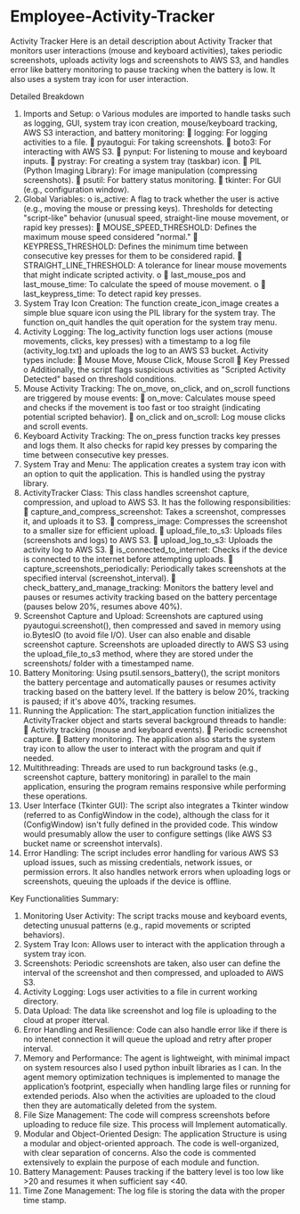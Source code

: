 # Employee-Activity-Tracker
Activity Tracker Here is an detail description about Activity Tracker that monitors user interactions (mouse and keyboard activities), takes periodic screenshots, uploads activity logs and screenshots to AWS S3, and handles error like battery monitoring to pause tracking when the battery is low. It also uses a system tray icon for user interaction.

Detailed Breakdown

1. Imports and Setup: o Various modules are imported to handle tasks such as logging, GUI, system tray icon creation, mouse/keyboard tracking, AWS S3 
   interaction, and battery monitoring:
      logging: For logging activities to a file.
      pyautogui: For taking screenshots.
      boto3: For interacting with AWS S3.
      pynput: For listening to mouse and keyboard inputs.
      pystray: For creating a system tray (taskbar) icon.
      PIL (Python Imaging Library): For image manipulation (compressing screenshots).
      psutil: For battery status monitoring.  tkinter: For GUI (e.g., configuration window).
2. Global Variables: o is_active: A flag to track whether the user is active (e.g., moving the mouse or pressing keys). Thresholds for detecting "script-like" 
   behavior (unusual speed, straight-line mouse movement, or rapid key presses):
      MOUSE_SPEED_THRESHOLD: Defines the maximum mouse speed considered "normal."
      KEYPRESS_THRESHOLD: Defines the minimum time between consecutive key presses for them to be considered rapid.
      STRAIGHT_LINE_THRESHOLD: A tolerance for linear mouse movements that might indicate scripted activity. o
      last_mouse_pos and last_mouse_time: To calculate the speed of mouse movement. o
      last_keypress_time: To detect rapid key presses.
3. System Tray Icon Creation: The function create_icon_image creates a simple blue square icon using the PIL library for the system tray. The function 
   on_quit handles the quit operation for the system tray menu.
4. Activity Logging: The log_activity function logs user actions (mouse movements, clicks, key presses) with a timestamp to a log file (activity_log.txt) and 
   uploads the log to an AWS S3 bucket. Activity types include:
      Mouse Move, Mouse Click, Mouse Scroll
      Key Pressed o Additionally, the script flags suspicious activities as "Scripted Activity Detected" based on threshold conditions.
5. Mouse Activity Tracking: The on_move, on_click, and on_scroll functions are triggered by mouse events:
      on_move: Calculates mouse speed and checks if the movement is too fast or too straight (indicating potential scripted behavior).
      on_click and on_scroll: Log mouse clicks and scroll events.
6. Keyboard Activity Tracking: The on_press function tracks key presses and logs them. It also checks for rapid key presses by comparing the time between 
   consecutive key presses.
7. System Tray and Menu: The application creates a system tray icon with an option to quit the application. This is handled using the pystray library.
8. ActivityTracker Class: This class handles screenshot capture, compression, and upload to AWS S3. It has the following responsibilities:
      capture_and_compress_screenshot: Takes a screenshot, compresses it, and uploads it to S3.
      compress_image: Compresses the screenshot to a smaller size for efficient upload.
      upload_file_to_s3: Uploads files (screenshots and logs) to AWS S3.
      upload_log_to_s3: Uploads the activity log to AWS S3.
      is_connected_to_internet: Checks if the device is connected to the internet before attempting uploads.
      capture_screenshots_periodically: Periodically takes screenshots at the specified interval (screenshot_interval).
      check_battery_and_manage_tracking: Monitors the battery level and pauses or resumes activity tracking based on the battery percentage (pauses below 20%, 
       resumes above 40%).
9. Screenshot Capture and Upload: Screenshots are captured using pyautogui.screenshot(), then compressed and saved in memory using io.BytesIO (to avoid file 
   I/O). User can also enable and disable screenshot capture. Screenshots are uploaded directly to AWS S3 using the upload_file_to_s3 method, where they are 
   stored under the screenshots/ folder with a timestamped name.
10. Battery Monitoring: Using psutil.sensors_battery(), the script monitors the battery percentage and automatically pauses or resumes activity tracking based 
    on the battery level. If the battery is below 20%, tracking is paused; if it's above 40%, tracking resumes.
11. Running the Application: The start_application function initializes the ActivityTracker object and starts several background threads to handle:
       Activity tracking (mouse and keyboard events).
       Periodic screenshot capture.
       Battery monitoring. The application also starts the system tray icon to allow the user to interact with the program and quit if needed.
12. Multithreading: Threads are used to run background tasks (e.g., screenshot capture, battery monitoring) in parallel to the main application, ensuring the 
    program remains responsive while performing these operations.
13. User Interface (Tkinter GUI): The script also integrates a Tkinter window (referred to as ConfigWindow in the code), although the class for it 
    (ConfigWindow) isn't fully defined in the provided code. This window would presumably allow the user to configure settings (like AWS S3 bucket name or 
     screenshot intervals).
14. Error Handling: The script includes error handling for various AWS S3 upload issues, such as missing credentials, network issues, or permission errors. It 
    also handles network errors when uploading logs or screenshots, queuing the uploads if the device is offline.

    
Key Functionalities Summary:
1.	Monitoring User Activity: The script tracks mouse and keyboard events, detecting unusual patterns (e.g., rapid movements or scripted behaviors).
2.	System Tray Icon: Allows user to interact with the application through a system tray icon.
3.	Screenshots: Periodic screenshots are taken, also user can define the interval of the screenshot and then compressed, and uploaded to AWS S3.
4.	Activity Logging: Logs user activities to a file in current working directory.
5.	Data Upload: The data like screenshot and log file is uploading to the cloud at proper itterval.
6.	Error Handling and Resilience: Code can also handle error like if there is no intenet connection it will queue the upload and retry after proper interval.
7.	Memory and Performance: The agent is lightweight, with minimal impact on system resources also I used python inbuilt libraries as I can. In the agent memory optimization techniques is implemented to manage the application’s footprint, especially when handling large files or running for extended periods. Also when the activities are uploaded to the cloud then they are automatically deleted from the system.
8.	File Size Management: The code will compress screenshots before uploading to reduce file size. This process will Implement automatically.
9.	Modular and Object-Oriented Design: The application Structure is using a modular and object-oriented approach. The code is well-organized, with clear separation of concerns. Also the code is commented extensively to explain the purpose of each module and function.
10. Battery Management: Pauses tracking if the battery level is too low like >20 and resumes it when sufficient say <40.
11. Time Zone Management: The log file is storing the data with the proper time stamp.

